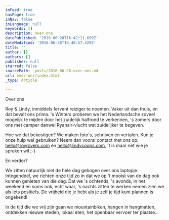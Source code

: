 ```yaml
---
inFeed: true
hasPage: true
inNav: false
inLanguage: null
keywords: []
description: Over ons
datePublished: '2016-06-28T16:42:11.699Z'
dateModified: '2016-06-28T16:40:57.429Z'
title: ''
author: []
authors: []
publisher: null
starred: false
sourcePath: _posts/2016-06-28-over-ons.md
url: over-ons/index.html
_type: Article

---
```

Over ons

Roy & Lindy, inmiddels fervent reiziger te noemen. Vaker uit dan thuis, en dat bevalt ons prima. 's Winters proberen we het Nederlandsche zoveel mogelijk te mijden door het zuidelijk halfrond te verkennen, 's zomers door ons met camper danwel Ryanair-vlucht wat zuidelijker te begeven.

Hoe we dat bekostigen? We maken foto's, schrijven en vertalen. Kun je onze hulp wel gebruiken? Neem dan vooral contact met ons op: hello@royrovers.com en hello@lindycoops.com, 't is maar net wie je spreken wil ;-)

En verder? 

We zitten natuurlijk niet de hele dag gebogen over ons laptopje. Integendeel, we richten onze tijd zo in dat we op 't mooist van de dag ook kunnen genieten van die dag. Dat we 's ochtends, 's avonds, in het weekend en soms ook, echt waar, 's nachts zitten te werken nemen zien we als iets positiefs. De vrijheid die je hebt als je zelf je tijd kunt plannen is ongekend!

In de tijd die we vrij zijn gaan we mountainbiken, hangen in hangmatten, ontdekken nieuwe steden, lokaal eten, het openbaar vervoer ter plaatse...